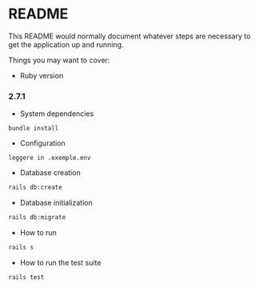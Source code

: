 # README

This README would normally document whatever steps are necessary to get the
application up and running.

Things you may want to cover:

* Ruby version

### 2.7.1

* System dependencies
```
bundle install
```

* Configuration
```
leggere in .exemple.env
```

* Database creation
```bash
rails db:create
```

* Database initialization
```bash
rails db:migrate
```
* How to run 
```bash
rails s
```
* How to run the test suite
```bash
rails test
```
